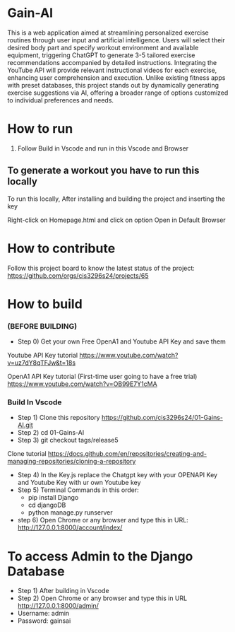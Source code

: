 # Gain-AI

This is a web application aimed at streamlining personalized exercise routines through user input and artificial intelligence. Users will select their desired body part and specify workout environment and available equipment, triggering ChatGPT to generate 3-5 tailored exercise recommendations accompanied by detailed instructions. Integrating the YouTube API will provide relevant instructional videos for each exercise, enhancing user comprehension and execution. Unlike existing fitness apps with preset databases, this project stands out by dynamically generating exercise suggestions via AI, offering a broader range of options customized to individual preferences and needs.




# How to run
  
1. Follow Build in Vscode and run in this Vscode and Browser 


## To generate a workout you have to run this locally
To run this locally, After installing and building the project and inserting the key 

Right-click on Homepage.html and click on option Open in Default Browser


# How to contribute
Follow this project board to know the latest status of the project: https://github.com/orgs/cis3296s24/projects/65

# How to build
### (BEFORE BUILDING)
- Step 0) Get your own Free OpenA1 and Youtube API Key and save them 

Youtube API Key tutorial 
https://www.youtube.com/watch?v=uz7dY8qTFJw&t=18s

OpenA1 API Key tutorial (First-time user going to have a free trial)
https://www.youtube.com/watch?v=OB99E7Y1cMA



### Build In Vscode 
- Step 1) Clone this repository https://github.com/cis3296s24/01-Gains-AI.git
- Step 2) cd 01-Gains-AI
- Step 3) git checkout tags/release5

Clone tutorial https://docs.github.com/en/repositories/creating-and-managing-repositories/cloning-a-repository

- Step 4) In the Key.js replace the Chatgpt key with your OPENAPI Key and Youtube Key with ur own Youtube key
- Step 5) Terminal Commands in this order: <br>
  - pip install Django <br>
  - cd djangoDB <br>
  - python manage.py runserver <br>
- step 6) Open Chrome or any browser and type this in URL:   http://127.0.0.1:8000/account/index/

# To access Admin to the Django Database 
- Step 1) After building in Vscode
- Step 2) Open Chrome or any browser and type this in URL http://127.0.0.1:8000/admin/
- Username: admin
- Password: gainsai

